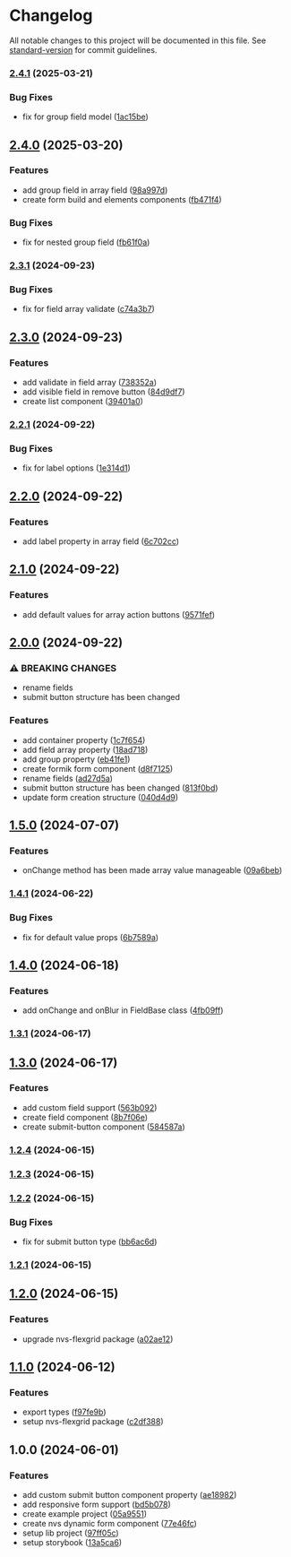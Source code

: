 # Changelog

All notable changes to this project will be documented in this file. See [standard-version](https://github.com/conventional-changelog/standard-version) for commit guidelines.

### [2.4.1](https://github.com/@nvs-dynamic-form/react-core/compare/v2.4.0...v2.4.1) (2025-03-21)


### Bug Fixes

* fix for group field model ([1ac15be](https://github.com/@nvs-dynamic-form/react-core/commit/1ac15bebcca8db5989f4cee48e90bff554a93651))

## [2.4.0](https://github.com/@nvs-dynamic-form/react-core/compare/v2.3.1...v2.4.0) (2025-03-20)


### Features

* add group field in array field ([98a997d](https://github.com/@nvs-dynamic-form/react-core/commit/98a997d25089773b911966df8b7adc1325f49232))
* create form build and elements components ([fb471f4](https://github.com/@nvs-dynamic-form/react-core/commit/fb471f4b327ac728757d04beac465eca846ee202))


### Bug Fixes

* fix for nested group field ([fb61f0a](https://github.com/@nvs-dynamic-form/react-core/commit/fb61f0a32f1ba7a98c548bfa0d8d3b9189c37f85))

### [2.3.1](https://github.com/@nvs-dynamic-form/react-core/compare/v2.3.0...v2.3.1) (2024-09-23)


### Bug Fixes

* fix for field array validate ([c74a3b7](https://github.com/@nvs-dynamic-form/react-core/commit/c74a3b7c7fff32aebe9c57a6b63b6a124c465c6b))

## [2.3.0](https://github.com/@nvs-dynamic-form/react-core/compare/v2.2.1...v2.3.0) (2024-09-23)


### Features

* add validate in field array ([738352a](https://github.com/@nvs-dynamic-form/react-core/commit/738352a4cf30c5319da6e7ec1d229662445f3c7b))
* add visible field in remove button ([84d9df7](https://github.com/@nvs-dynamic-form/react-core/commit/84d9df7670b922d4214054fa9bd97bf4123e09af))
* create list component ([39401a0](https://github.com/@nvs-dynamic-form/react-core/commit/39401a04a724d2f5d4b75ae7b149b49c6d0444e5))

### [2.2.1](https://github.com/@nvs-dynamic-form/react-core/compare/v2.2.0...v2.2.1) (2024-09-22)


### Bug Fixes

* fix for label options ([1e314d1](https://github.com/@nvs-dynamic-form/react-core/commit/1e314d173f7d2a2523aa1696d7cbb88ebc0affe0))

## [2.2.0](https://github.com/@nvs-dynamic-form/react-core/compare/v2.1.0...v2.2.0) (2024-09-22)


### Features

* add label property in array field ([6c702cc](https://github.com/@nvs-dynamic-form/react-core/commit/6c702ccc6320a06860af5abd357e14d72410b2dd))

## [2.1.0](https://github.com/@nvs-dynamic-form/react-core/compare/v2.0.0...v2.1.0) (2024-09-22)


### Features

* add default values for array action buttons ([9571fef](https://github.com/@nvs-dynamic-form/react-core/commit/9571fefe6216a89eb1d1f7cd994928d170b0ab8b))

## [2.0.0](https://github.com/@nvs-dynamic-form/react-core/compare/v1.5.0...v2.0.0) (2024-09-22)


### ⚠ BREAKING CHANGES

* rename fields
* submit button structure has been changed

### Features

* add container property ([1c7f654](https://github.com/@nvs-dynamic-form/react-core/commit/1c7f654b29937e494c5af7514bb18b7a4be34d05))
* add field array property ([18ad718](https://github.com/@nvs-dynamic-form/react-core/commit/18ad718b90ef412e6c5327f3813da2316fe9ce93))
* add group property ([eb41fe1](https://github.com/@nvs-dynamic-form/react-core/commit/eb41fe12504623ce6ae83bd7e296d4de02c10c0e))
* create formik form component ([d8f7125](https://github.com/@nvs-dynamic-form/react-core/commit/d8f7125320c4cac1576337e8e29ce4c94473c555))
* rename fields ([ad27d5a](https://github.com/@nvs-dynamic-form/react-core/commit/ad27d5adde55c996bc2deae376e0fbe2810dc5a5))
* submit button structure has been changed ([813f0bd](https://github.com/@nvs-dynamic-form/react-core/commit/813f0bd9b38cc82446fe60ac55c7db463f7219e4))
* update form creation structure ([040d4d9](https://github.com/@nvs-dynamic-form/react-core/commit/040d4d90553c69bea897d5df8a52b65b93d8f13c))

## [1.5.0](https://github.com/@nvs-dynamic-form/react-core/compare/v1.4.1...v1.5.0) (2024-07-07)


### Features

* onChange method has been made array value manageable ([09a6beb](https://github.com/@nvs-dynamic-form/react-core/commit/09a6beb384c877fc0cb13aa5702b3d58f2856898))

### [1.4.1](https://github.com/@nvs-dynamic-form/react-core/compare/v1.4.0...v1.4.1) (2024-06-22)


### Bug Fixes

* fix for default value props ([6b7589a](https://github.com/@nvs-dynamic-form/react-core/commit/6b7589adeac4208a40e46ba21db61e4d4a29dd74))

## [1.4.0](https://github.com/@nvs-dynamic-form/react-core/compare/v1.3.1...v1.4.0) (2024-06-18)


### Features

* add onChange and onBlur in FieldBase class ([4fb09ff](https://github.com/@nvs-dynamic-form/react-core/commit/4fb09ffbfe8dae2e5a659ce416a770f05d73917c))

### [1.3.1](https://github.com/@nvs-dynamic-form/react-core/compare/v1.3.0...v1.3.1) (2024-06-17)

## [1.3.0](https://github.com/@nvs-dynamic-form/react-core/compare/v1.2.4...v1.3.0) (2024-06-17)


### Features

* add custom field support ([563b092](https://github.com/@nvs-dynamic-form/react-core/commit/563b0923ed3565bd938b01ee1660da2152d9542f))
* create field component ([8b7f06e](https://github.com/@nvs-dynamic-form/react-core/commit/8b7f06e5c9158046400250eca0ed11a1566c428c))
* create submit-button component ([584587a](https://github.com/@nvs-dynamic-form/react-core/commit/584587ad90037db63ee6f677191003a438fa4663))

### [1.2.4](https://github.com/@nvs-dynamic-form/react-core/compare/v1.2.3...v1.2.4) (2024-06-15)

### [1.2.3](https://github.com/@nvs-dynamic-form/react-core/compare/v1.2.2...v1.2.3) (2024-06-15)

### [1.2.2](https://github.com/@nvs-dynamic-form/react-core/compare/v1.2.1...v1.2.2) (2024-06-15)


### Bug Fixes

* fix for submit button type ([bb6ac6d](https://github.com/@nvs-dynamic-form/react-core/commit/bb6ac6db5ac310648695c43a642702744b99d42b))

### [1.2.1](https://github.com/@nvs-dynamic-form/react-core/compare/v1.2.0...v1.2.1) (2024-06-15)

## [1.2.0](https://github.com/@nvs-dynamic-form/react-core/compare/v1.1.0...v1.2.0) (2024-06-15)


### Features

* upgrade nvs-flexgrid package ([a02ae12](https://github.com/@nvs-dynamic-form/react-core/commit/a02ae126438e393e2fabbdda13f5beea0ef6471d))

## [1.1.0](https://github.com/@nvs-dynamic-form/react-core/compare/v1.0.0...v1.1.0) (2024-06-12)


### Features

* export types ([f97fe9b](https://github.com/@nvs-dynamic-form/react-core/commit/f97fe9be73f495b382fb177d4348bb1debc8fb80))
* setup nvs-flexgrid package ([c2df388](https://github.com/@nvs-dynamic-form/react-core/commit/c2df388f9ad2395c480a1f7ffc87726a9cf2aca2))

## 1.0.0 (2024-06-01)


### Features

* add custom submit button component property ([ae18982](https://github.com/@nvs-dynamic-form/react-core/commit/ae18982bd1acbfd68f445c9fcb1dcfbc2c52b07c))
* add responsive form support ([bd5b078](https://github.com/@nvs-dynamic-form/react-core/commit/bd5b078742170380828b5ff096f39bad809690c5))
* create example project ([05a9551](https://github.com/@nvs-dynamic-form/react-core/commit/05a95518eb72d2df3f62dbc2e247a6c8108421bb))
* create nvs dynamic form component ([77e46fc](https://github.com/@nvs-dynamic-form/react-core/commit/77e46fcb83f258d9c8c7ee81c535589abe7fa2e2))
* setup lib project ([97ff05c](https://github.com/@nvs-dynamic-form/react-core/commit/97ff05ce92a28df9a60d94d73c1da1be63cd2a50))
* setup storybook ([13a5ca6](https://github.com/@nvs-dynamic-form/react-core/commit/13a5ca682e30d9d77ff5cc1cea43e75ccc9c3327))
